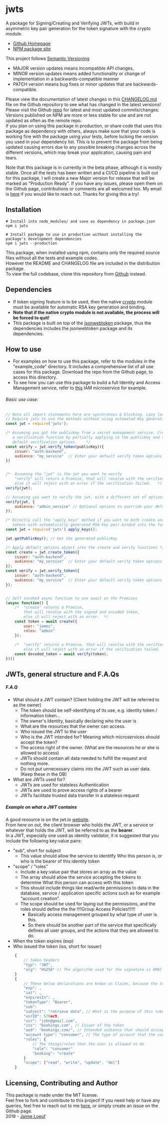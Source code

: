 # jwts
A package for Signing/Creating and Verifying JWTs, with build in asymmetric key pair generation for the token signature with the crypto module.  
- [Github Homepage](https://github.com/Jaimeloeuf/jwts)  
- [NPM package site](https://www.npmjs.com/package/jwts)  

This project follows [Semantic Versioning](https://semver.org/)
- MAJOR version updates means incompatible API changes,
- MINOR version updates means added functionality or change of implementation in a backwards-compatible manner
- PATCH version means bug fixes or minor updates that are backwards-compatible.

Please view the documentation of latest changes in this [CHANGELOG.md](https://github.com/Jaimeloeuf/jwts/blob/master/CHANGELOG.md) file on the Github repository to see what has changed in the latest versions!  
Please visit the Github [repo](https://github.com/Jaimeloeuf/jwts) for latest and most updated commits/changes. Versions published on NPM are more or less stable for use and are not updated as often as the remote repo.  
If you plan on using this package in production, or share code that uses this package as dependency with others, always make sure that your code is working fine with the package using your tests, before locking the version you used in your dependency list. This is to prevent the package from being updated causing errors due to any possible breaking changes across the different versions, which may break your application, causing pain and tears.

Note that this package is in currently in the beta phase, although it is mostly stable. Once all the tests has been written and a CI/CD pipeline is built out for this package, I will create a new Major version for release that will be marked as "Production Ready". If you have any issues, please open them on the Github page, contributions or comments are all welcomed too. My email is [here](mailto:jaimeloeuf@gmail.com) if you would like to reach out. Thanks for giving this a try!


## Installation
```cli
# Install into node_modules/ and save as dependency in package.json
npm i jwts

# Install package to use in production without installing the package's development dependencies
npm i jwts --production
```
This package, when installed using npm, contains only the required source files without all the tests and example codes.  
However the README and CHANGELOG file are included in the distribution package.  
To view the full codebase, clone this repository from [Github](https://github.com/Jaimeloeuf/jwts) instead.


## Dependencies
- If token signing feature is to be used, then the native [crypto](https://nodejs.org/api/crypto.html) module must be available for automatic RSA key generation and binding.
- **Note that if the native crypto module is not available, the process will be forced to quit!**
- This package is built on top of the [jsonwebtoken](https://www.npmjs.com/package/jsonwebtoken) package, thus the dependencies includes the jsonwebtoken package and its dependencies.


## How to use
- For examples on how to use this package, refer to the modules in the "example_code" directory. It includes a comprehensive list of all use cases for this package. Download the repo from the Github page, to access this directory.
- To see how you can use this package to build a full Identity and Access Management service, refer to [this](https://github.com/Jaimeloeuf/police-man) IAM microservice for example.
###### Basic use case:
```js
// Note all import statements here are synchronous & blocking. Lazy loading is recommended if the use is optional.
// Require jwts to use the methods without using automated Key generation and binding
const jwt = require('jwts');

/* Assuming you got the publicKey from a secret management service. Create
   a verification function by partially applying in the publicKey and the
   default verification options.	*/
const verify = jwt.verify_token(publicKey)({
	issuer: "auth-backend",
    audience: "my_service"	// Enter your default verify token options
})


/*  Assuming the "jwt" is the jwt you want to verify
    "verify" will return a Promise, that will resolve with the verified and decoded token,
    else it will reject with an error if the verification failed.   */
verify(jwt);

// Assuming you want to verify the jwt, with a different set of options
verify(jwt, {
	audience: "admin_service" // Optional options to override your default options
});
```
```js
/* Directly call the "apply_keys" method if you want to both create and verify the
   tokens with automatically generated RSA key pair binded into the functions.	*/
const jwt = require('jwts').apply_keys();

jwt.getPublicKey(); // Get the generated publicKey

/* Apply default options object into the create and verify functions */
const create = jwt.create_token({
    issuer: "auth-backend",
    audience: "my_service"	// Enter your default verify token options
});
const verify = jwt.verify_token({
    issuer: "auth-backend",
    audience: "my_service"	// Enter your default verify token options
});


// Self invoked async function to use await on the Promises
(async function() {
    /*  "create" returns a Promise,
        that will resolve with the signed and encoded token,
        else it will reject with an error.  */
    const token = await create({
        user: "james",
        roles: "admin"
    });
    
    /*  "verify" returns a Promise, that will resolve with the verified and decoded token,
        else it will reject with an error if the verification failed.   */
    const decoded_token = await verify(token);
})()
```


## JWTs, general structure and F.A.Qs
##### F.A.Q
- What should a JWT contain?   (Client holding the JWT will be referred to as the owner)
  - The token should be self-identifying of its use, e.g. identity token / information token...
  - The owner's Identity, basically declaring who the user is
  - What are the resources that the owner can access.
  - Who issued the JWT to the user
  - Who is the JWT intended for? Meaning which microservices should accept the token?
  - The access right of the owner. (What are the resources he or she is allowed to access)
  - JWTs should contain all data needed to fulfill the request and nothing more.
  - Do not put unnecessary claims into the JWT such as user data. (Keep these in the DB)
- What are JWTs used for?
  - JWTs are used for stateless Authentication
  - JWTs are used to prove access rights of a bearer
  - JWTs facilitate trusted data transfer in a stateless request
##### Example on what a JWT contains
A good resource is on the jwt.io [website](https://jwt.io/introduction/).  
From here on out, the client browser who holds the JWT, or a service or whatever that holds the JWT, will be referred to as the **bearer**.  
In a JWT, especially one used as identity validator, it is suggested that you include the following key:value pairs:
- "sub", short for subject
    - This value should allow the service to identitfy Who this person is, or who is the bearer of this identity token
- "scope"  /  "roles"
    - Include a key:value pair that stores an array as the value
    - The array should allow the service accepting the tokens to determine What this person can access with this token
    - This should include things like read/write permissions to data in the database, service / application specific actions such as for example "account creation".
    - The scope should be used for laying out the permissions, and the roles should define the the !!!!Group Access Policies!!!!!!
        - Basically access management grouped by what type of user is this.
        - So there should be another part of the service that specifically defines all user groups, and the actions that they are allowed to do.
- When the token expires (exp)
- Who issued the token (iss, short for issuer)
```js
    {
    	// Token headers
        "typ": "JWT",
        "alg": "HS256" // The algorithm used for the signature is HMAC SHA-256
    }
    {
        // These below declarations are known as Claims, because the token creator claims a set of assertions that can be used to ‘know’ things about the subject. Because the token is signed with a secret key, you can verify its signature and implicitly trust what is claimed.
        "exp": ,
        "iat": ,
        "expiresIn": ,
        "tokenType": "Bearer",
        "sub":
        "subject": "retrieve data", // What is the purpose of this token/request?
        "usrID": 578ec9,
        "usr": "john@gmail.com",
        "iss": "bookings.com", // Issuer of the token
        "aud": "bookings.com/", // Intended audience that should acccept the token
        "account type": "consumer", // The type of account that the user has
        "roles": {
            // The things/roles that the user is allowed to do
            "role": "consumer"
            "booking": "create"
        }
        "scope": ["read", "write", "update", "del"]
    }
```


## Licensing, Contributing and Author
This package is made under the MIT license.  
Feel free to fork and contribute to this project! If you need help or have any queries, feel free to reach out to me [here](mailto:jaimeloeuf@gmail.com), or simply create an issue on the Github page.  
2019 - [Jaime Loeuf](https://github.com/Jaimeloeuf)